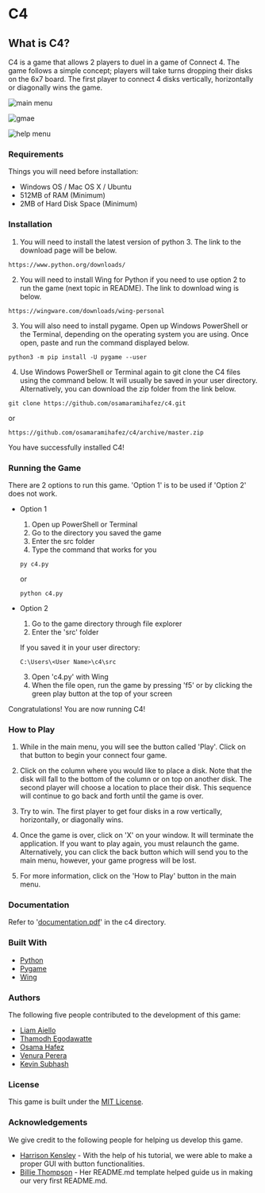 # C4

## What is C4?

C4 is a game that allows 2 players to duel in a game of Connect 4.
The game follows a simple concept; players will take turns dropping their disks
on the 6x7 board. The first player to connect 4 disks vertically, horizontally
or diagonally wins the game.

![main menu](https://user-images.githubusercontent.com/24720900/54757784-50548b00-4bc1-11e9-85c9-1db55f266923.PNG)

![gmae](https://user-images.githubusercontent.com/24720900/54757786-50548b00-4bc1-11e9-8b19-6c7c2df9b8d3.png)

![help menu](https://user-images.githubusercontent.com/24720900/54757781-4fbbf480-4bc1-11e9-8e4e-437cea88795c.png)

### Requirements

Things you will need before installation:
* Windows OS / Mac OS X / Ubuntu
* 512MB of RAM (Minimum)
* 2MB of Hard Disk Space (Minimum)

### Installation

1) You will need to install the latest version of python 3. The link to the
download page will be below.

```
https://www.python.org/downloads/
```

2) You will need to install Wing for Python if you need to use 
option 2 to run the game (next topic in README). The link to download 
wing is below.

```
https://wingware.com/downloads/wing-personal
```

3) You will also need to install pygame. Open up Windows PowerShell or the Terminal,
depending on the operating system you are using. Once open, paste and run the command
displayed below.

```
python3 -m pip install -U pygame --user
```

4) Use Windows PowerShell or Terminal again to git clone the C4 files using
the command below. It will usually be saved in your user directory. Alternatively, 
you can download the zip folder from the link below.

```
git clone https://github.com/osamaramihafez/c4.git
```
or
```
https://github.com/osamaramihafez/c4/archive/master.zip
```


You have successfully installed C4!

### Running the Game

There are 2 options to run this game. 'Option 1' is to be used if 
'Option 2' does not work.

* Option 1 
    1) Open up PowerShell or Terminal
    2) Go to the directory you saved the game
    3) Enter the src folder
    4) Type the command that works for you
  
    ```
    py c4.py
    ```
   or
    ```
    python c4.py
    ```
 * Option 2
    1) Go to the game directory through file explorer
    2) Enter the 'src' folder
    
    If you saved it in your user directory:
    ```
    C:\Users\<User Name>\c4\src
    ```
    
    3) Open 'c4.py' with Wing
    4) When the file open, run the game by pressing 'f5' or
        by clicking the green play button at the top of your
        screen

Congratulations! You are now running C4!

### How to Play

1) While in the main menu, you will see the button called 'Play'. 
Click on that button to begin your connect four game.

2) Click on the column where you would like to place a disk.
Note that the disk will fall to the bottom of the column or on top on another disk.
The second player will choose a location to place their disk. This sequence will 
continue to go back and forth until the game is over.

4) Try to win. The first player to get four disks in a row vertically,
horizontally, or diagonally wins.

5) Once the game is over, click on 'X' on your window. It will terminate the 
application. If you want to play again, you must relaunch the game. Alternatively, 
you can click the back button which will send you to the main menu, however, your 
game progress will be lost.

6) For more information, click on the 'How to Play' button in the main menu.

### Documentation

Refer to '[documentation.pdf](https://github.com/osamaramihafez/c4/blob/master/documentation.pdf)' in the c4 directory.

### Built With

* [Python](https://www.python.org/downloads/)
* [Pygame](https://www.pygame.org/wiki/GettingStarted)
* [Wing](https://wingware.com/downloads/wing-personal)

### Authors

The following five people contributed to the development of this game:
* [Liam Aiello](https://github.com/garboguy)
* [Thamodh Egodawatte](https://github.com/tego17)
* [Osama Hafez](https://github.com/osamaramihafez)
* [Venura Perera](https://github.com/venuraperera99)
* [Kevin Subhash](https://github.com/KevinSub)

### License

This game is built under the [MIT License](https://tasdikrahman.mit-license.org/).

### Acknowledgements

We give credit to the following people for helping us develop this game.

* [Harrison Kensley](https://pythonprogramming.net/pygame-start-menu-tutorial/) - With the help of his tutorial, we were able to make a proper GUI with button functionalities.
* [Billie Thompson](https://gist.github.com/PurpleBooth/109311bb0361f32d87a2) - Her README.md template helped guide us in making our very first README.md.
